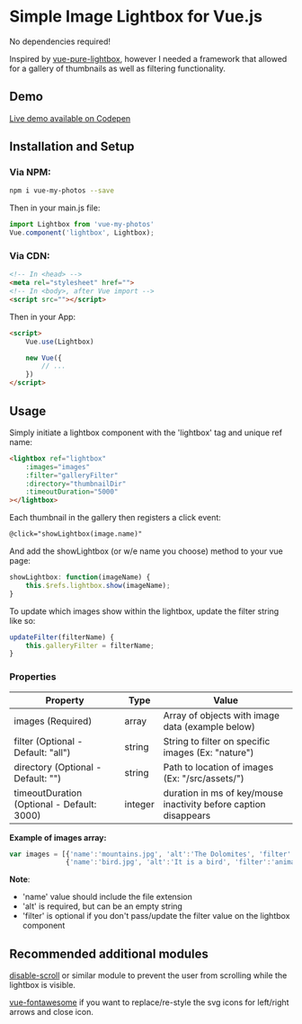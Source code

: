 # Simple Image Lightbox for Vue.js
No dependencies required!

Inspired by <a href="https://github.com/DCzajkowski/vue-pure-lightbox">vue-pure-lightbox</a>, however I 
needed a framework that allowed for a gallery of thumbnails as well as filtering functionality.

## Demo
<a href="https://codepen.io/am283721/pen/VEwNKR" target="_blank">Live demo available on Codepen</a>

## Installation and Setup

### Via NPM:
```bash
npm i vue-my-photos --save
```

Then in your main.js file:
```js
import Lightbox from 'vue-my-photos'
Vue.component('lightbox', Lightbox);
```

### Via CDN:
```html
<!-- In <head> -->
<meta rel="stylesheet" href="">
<!-- In <body>, after Vue import -->
<script src=""></script>
```

Then in your App:
```html
<script>
    Vue.use(Lightbox)

    new Vue({
        // ...
    })
</script>
```

## Usage

Simply initiate a lightbox component with the 'lightbox' tag and unique ref name:

```html
<lightbox ref="lightbox"
    :images="images"
    :filter="galleryFilter"
    :directory="thumbnailDir"
    :timeoutDuration="5000"
></lightbox>
```

Each thumbnail in the gallery then registers a click event:

```html
@click="showLightbox(image.name)"
```

And add the showLightbox (or w/e name you choose) method to your vue page:

```js
showLightbox: function(imageName) {
    this.$refs.lightbox.show(imageName);
}
```

To update which images show within the lightbox, update the filter string like so:
```js
updateFilter(filterName) {
    this.galleryFilter = filterName;
}
```

### Properties

| Property                                   | Type     | Value                                                           |
| ------------------------------------------ | -------- | --------------------------------------------------------------- |
| images (Required)                          | array    | Array of objects with image data (example below)                |
| filter (Optional - Default: "all")         | string   | String to filter on specific images (Ex: "nature")              |
| directory (Optional - Default: "")         | string   | Path to location of images (Ex: "/src/assets/")                 |
| timeoutDuration (Optional - Default: 3000) | integer  | duration in ms of key/mouse inactivity before caption disappears|

**Example of images array:**

```js
var images = [{'name':'mountains.jpg', 'alt':'The Dolomites', 'filter':'nature' },
              {'name':'bird.jpg', 'alt':'It is a bird', 'filter':'animals' }];
```

**Note**:
- 'name' value should include the file extension
- 'alt' is required, but can be an empty string
- 'filter' is optional if you don't pass/update the filter value on the lightbox component

## Recommended additional modules

<a href="https://github.com/gilbarbara/disable-scroll#readme">disable-scroll</a> or similar module to prevent the user from scrolling while the lightbox is visible.

<a href="https://github.com/FortAwesome/vue-fontawesome">vue-fontawesome</a> if you want to replace/re-style the svg icons for left/right arrows and close icon.
